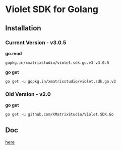 # Violet SDK for Golang



## Installation

### Current Version - v3.0.5

**go.mod**

```
gopkg.in/xmatrixstudio/violet.sdk.go.v3 v3.0.5
```

**go get**

```
go get -u gopkg.in/xmatrixstudio/violet.sdk.go.v3
```

### Old Version - v2.0

**go get**

```
go get -u github.com/XMatrixStudio/Violet.SDK.Go
```



## Doc

[here](https://xmatrix.studio/docs/swagger/?url=https://xmatrix.studio/docs/api/v3.yml)